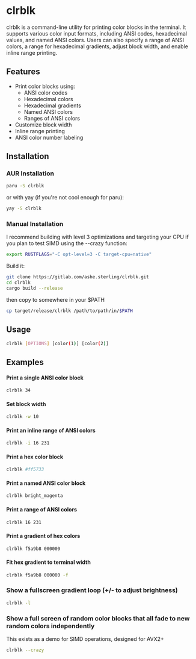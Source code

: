 # clrblk

clrblk is a command-line utility for printing color blocks in the terminal. It supports various color input formats, including ANSI codes, hexadecimal values, and named ANSI colors. Users can also specify a range of ANSI colors, a range for hexadecimal gradients, adjust block width, and enable inline range printing.

## Features

- Print color blocks using:
  - ANSI color codes
  - Hexadecimal colors
  - Hexadecimal gradients
  - Named ANSI colors
  - Ranges of ANSI colors
- Customize block width
- Inline range printing
- ANSI color number labeling

## Installation

### AUR Installation
```sh
paru -S clrblk
```
or with yay (if you're not cool enough for paru):
```sh
yay -S clrblk
```

### Manual Installation
I recommend building with level 3 optimizations and targeting your CPU if you plan to test SIMD using the --crazy function:
```sh
export RUSTFLAGS="-C opt-level=3 -C target-cpu=native"
```
Build it:
```sh
git clone https://gitlab.com/ashe.sterling/clrblk.git
cd clrblk
cargo build --release
```
then copy to somewhere in your $PATH
```sh
cp target/release/clrblk /path/to/path/in/$PATH
```

## Usage

```sh
clrblk [OPTIONS] [color(1)] [color(2)]
```

## Examples

#### Print a single ANSI color block
```sh
clrblk 34
```

#### Set block width
```sh
clrblk -w 10
```

#### Print an inline range of ANSI colors
```sh
clrblk -i 16 231
```

#### Print a hex color block
```sh
clrblk #ff5733
```

#### Print a named ANSI color block
```sh
clrblk bright_magenta
```

#### Print a range of ANSI colors
```sh
clrblk 16 231
```

#### Print a gradient of hex colors
```sh
clrblk f5a9b8 000000
```

#### Fit hex gradient to terminal width
```sh
clrblk f5a9b8 000000 -f
```

### Show a fullscreen gradient loop (+/- to adjust brightness)
```sh
clrblk -l
```

### Show a full screen of random color blocks that all fade to new random colors independently
This exists as a demo for SIMD operations, designed for AVX2+
```sh
clrblk --crazy
```

